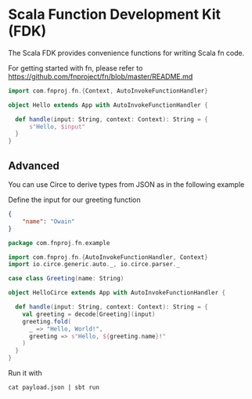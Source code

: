 # Scala Function Development Kit (FDK)

The Scala FDK provides convenience functions for writing Scala fn code.

For getting started with fn, please refer to https://github.com/fnproject/fn/blob/master/README.md

```scala
import com.fnproj.fn.{Context, AutoInvokeFunctionHandler}

object Hello extends App with AutoInvokeFunctionHandler {

  def handle(input: String, context: Context): String = {
      s"Hello, $input"
  }
}
```

## Advanced

You can use Circe to derive types from JSON as in the following example

Define the input for our greeting function

```json
{
    "name": "Owain"
}
```

```scala
package com.fnproj.fn.example

import com.fnproj.fn.{AutoInvokeFunctionHandler, Context}
import io.circe.generic.auto._, io.circe.parser._

case class Greeting(name: String)

object HelloCirce extends App with AutoInvokeFunctionHandler {

  def handle(input: String, context: Context): String = {
    val greeting = decode[Greeting](input)
    greeting.fold(
      _ => "Hello, World!",
      greeting => s"Hello, ${greeting.name}!"
    )
  }
}
```

Run it with

```
cat payload.json | sbt run
```